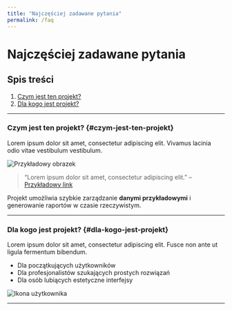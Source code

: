 ```yaml
---
title: "Najczęściej zadawane pytania"
permalink: /faq
---
```


# Najczęściej zadawane pytania

## Spis treści
1. [Czym jest ten projekt?](#czym-jest-ten-projekt)
2. [Dla kogo jest projekt?](#dla-kogo-jest-projekt)
---

### Czym jest ten projekt? {#czym-jest-ten-projekt}

Lorem ipsum dolor sit amet, consectetur adipiscing elit. Vivamus lacinia odio vitae vestibulum vestibulum.  

![Przykładowy obrazek](https://via.placeholder.com/400x200)

> “Lorem ipsum dolor sit amet, consectetur adipiscing elit.” – [Przykładowy link](https://example.com)

Projekt umożliwia szybkie zarządzanie **danymi przykładowymi** i generowanie raportów w czasie rzeczywistym.

---

### Dla kogo jest projekt? {#dla-kogo-jest-projekt}

Lorem ipsum dolor sit amet, consectetur adipiscing elit. Fusce non ante ut ligula fermentum bibendum.  

- Dla początkujących użytkowników  
- Dla profesjonalistów szukających prostych rozwiązań  
- Dla osób lubiących estetyczne interfejsy  

![Ikona użytkownika](https://via.placeholder.com/100)

---
